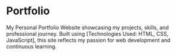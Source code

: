 # Portfolio
My Personal Portfolio Website showcasing my projects, skills, and professional journey. Built using [Technologies Used: HTML, CSS, JavaScript], this site reflects my passion for web development and continuous learning.
